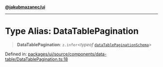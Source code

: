 [**@jakubmazanec/ui**](../README.md)

---

# Type Alias: DataTablePagination

> **DataTablePagination**: `z.infer`\<_typeof_
> [`dataTablePaginationSchema`](../variables/dataTablePaginationSchema.md)\>

Defined in:
[packages/ui/source/components/data-table/DataTablePagination.ts:18](https://github.com/jakubmazanec/tools/blob/0373298af23ca7b778987184cd6fcccd21ae54be/packages/ui/source/components/data-table/DataTablePagination.ts#L18)

